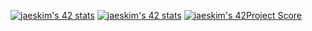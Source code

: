 [![jaeskim's 42 stats](https://badge42.herokuapp.com/api/stats/hsabir?darkmode=true&cursus=C%20Piscine)](https://github.com/JaeSeoKim/badge42)
[![jaeskim's 42 stats](https://badge42.herokuapp.com/api/stats/hsabir?darkmode=true)](https://github.com/JaeSeoKim/badge42)
[![jaeskim's 42Project Score](https://badge42.herokuapp.com/api/project/hsabir/libft)](https://github.com/JaeSeoKim/badge42)
